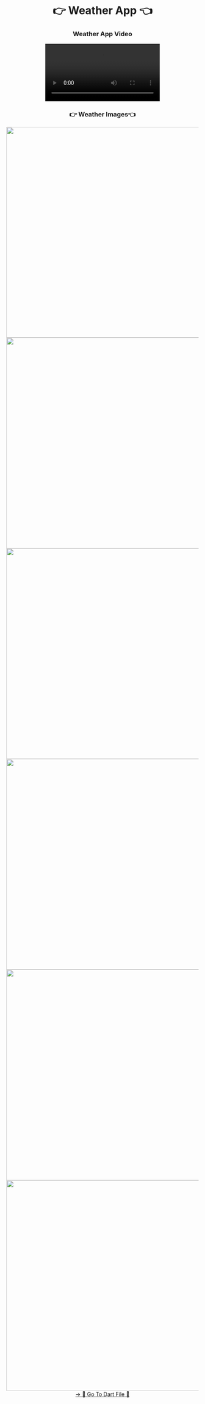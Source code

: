 <h1 align="center">👉 Weather App 👈</h1>

<h3 align="center"> Weather App Video </h3>
<div align="center">
 <video src="https://github.com/user-attachments/assets/12826237-2159-41f3-b1a5-3d2e4a1ad1fb"> 
</video>
</div>

<h3 align="center">👉 Weather Images👈</h3>

<div align="center">
  <img height="550"  src="https://github.com/user-attachments/assets/c8def274-b37c-4190-a35e-a4129fae31df" />
  <img height="550"  src="https://github.com/user-attachments/assets/03f05ce8-4e74-4d27-b61f-4af2ffcecf56" />
  <img height="550"  src="https://github.com/user-attachments/assets/67e045d2-a2e7-4ddd-98eb-90b9b087f243" />
  <img height="550"  src="https://github.com/user-attachments/assets/60021861-0419-4eb1-add6-4bd9bcecff0f" />
  <img height="550"  src="https://github.com/user-attachments/assets/c025599b-87d9-4e1f-b0b0-d380b7aaaf01" />
  <img height="550"  src="https://github.com/user-attachments/assets/9a518f8a-b7bd-41b8-a952-b703fd394e1e" />
</div>
<div align="center">
<a href="https://github.com/YashuPatel1724/weather_app/tree/master/lib">-> 📂 Go To Dart File 📂 </a>
</div>
